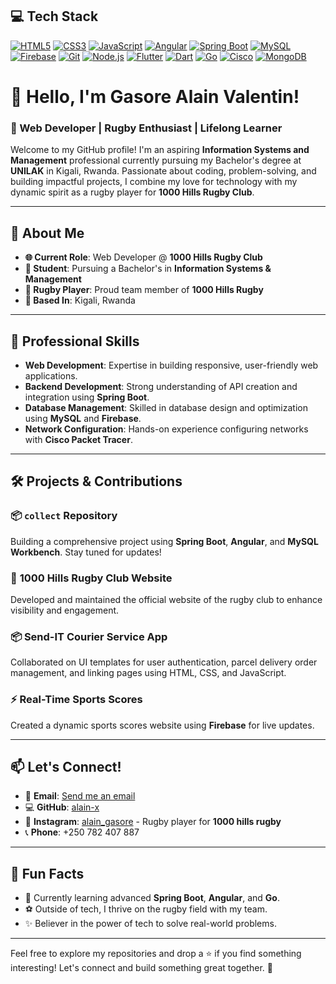 ## 💻 Tech Stack  
[![HTML5](https://img.shields.io/badge/HTML5-E34F26?style=for-the-badge&logo=html5&logoColor=white)](https://developer.mozilla.org/en-US/docs/Web/HTML)
[![CSS3](https://img.shields.io/badge/CSS3-1572B6?style=for-the-badge&logo=css3&logoColor=white)](https://developer.mozilla.org/en-US/docs/Web/CSS)
[![JavaScript](https://img.shields.io/badge/JavaScript-F7DF1E?style=for-the-badge&logo=javascript&logoColor=black)](https://developer.mozilla.org/en-US/docs/Web/JavaScript)
[![Angular](https://img.shields.io/badge/Angular-DD0031?style=for-the-badge&logo=angular&logoColor=white)](https://angular.io/)
[![Spring Boot](https://img.shields.io/badge/Spring%20Boot-6DB33F?style=for-the-badge&logo=springboot&logoColor=white)](https://spring.io/projects/spring-boot)
[![MySQL](https://img.shields.io/badge/MySQL-4479A1?style=for-the-badge&logo=mysql&logoColor=white)](https://www.mysql.com/)
[![Firebase](https://img.shields.io/badge/Firebase-FFCA28?style=for-the-badge&logo=firebase&logoColor=black)](https://firebase.google.com/)
[![Git](https://img.shields.io/badge/Git-F05032?style=for-the-badge&logo=git&logoColor=white)](https://git-scm.com/)
[![Node.js](https://img.shields.io/badge/Node.js-339933?style=for-the-badge&logo=nodedotjs&logoColor=white)](https://nodejs.org/)
[![Flutter](https://img.shields.io/badge/Flutter-02569B?style=for-the-badge&logo=flutter&logoColor=white)](https://flutter.dev/)
[![Dart](https://img.shields.io/badge/Dart-0175C2?style=for-the-badge&logo=dart&logoColor=white)](https://dart.dev/)
[![Go](https://img.shields.io/badge/Go-00ADD8?style=for-the-badge&logo=go&logoColor=white)](https://golang.org/)
[![Cisco](https://img.shields.io/badge/Cisco-1BA0D7?style=for-the-badge&logo=cisco&logoColor=white)](https://www.cisco.com/)
[![MongoDB](https://img.shields.io/badge/MongoDB-47A248?style=for-the-badge&logo=mongodb&logoColor=white)](https://www.mongodb.com/)

# 👋 Hello, I'm Gasore Alain Valentin!  #
### 🌟 Web Developer | Rugby Enthusiast | Lifelong Learner  

Welcome to my GitHub profile! I'm an aspiring **Information Systems and Management** professional currently pursuing my Bachelor's degree at **UNILAK** in Kigali, Rwanda. Passionate about coding, problem-solving, and building impactful projects, I combine my love for technology with my dynamic spirit as a rugby player for **1000 Hills Rugby Club**.

---

## 🚀 About Me  
- **🌐 Current Role**: Web Developer @ **1000 Hills Rugby Club**  
- **📖 Student**: Pursuing a Bachelor's in **Information Systems & Management**  
- **🏉 Rugby Player**: Proud team member of **1000 Hills Rugby**  
- **📍 Based In**: Kigali, Rwanda  

 
---

## 🌟 Professional Skills  
- **Web Development**: Expertise in building responsive, user-friendly web applications.  
- **Backend Development**: Strong understanding of API creation and integration using **Spring Boot**.  
- **Database Management**: Skilled in database design and optimization using **MySQL** and **Firebase**.  
- **Network Configuration**: Hands-on experience configuring networks with **Cisco Packet Tracer**.    

---

## 🛠️ Projects & Contributions  
### 📦 `collect` Repository  
Building a comprehensive project using **Spring Boot**, **Angular**, and **MySQL Workbench**. Stay tuned for updates!

### 🏉 **1000 Hills Rugby Club Website**  
Developed and maintained the official website of the rugby club to enhance visibility and engagement.

### 📦 **Send-IT Courier Service App**  
Collaborated on UI templates for user authentication, parcel delivery order management, and linking pages using HTML, CSS, and JavaScript.

### ⚡ Real-Time Sports Scores  
Created a dynamic sports scores website using **Firebase** for live updates.

---
 

## 📫 Let's Connect!  
- 📧 **Email**: [Send me an email](mailto:alainvalentin04@gmail.com)  
- 💻 **GitHub**: [alain-x](https://github.com/alain-x)  
- 📸 **Instagram**: [alain_gasore](https://www.instagram.com/alain_gasore/?hl=en) - Rugby player for **1000 hills rugby[](https://www.instagram.com/1000hillsrugby/?hl=en)**  
- 📞 **Phone**: +250 782 407 887  

---

## 🎯 Fun Facts  
- 🌱 Currently learning advanced **Spring Boot**, **Angular**, and **Go**.  
- ⚽ Outside of tech, I thrive on the rugby field with my team.  
- ✨ Believer in the power of tech to solve real-world problems.

---

Feel free to explore my repositories and drop a ⭐ if you find something interesting! Let's connect and build something great together. 🚀
